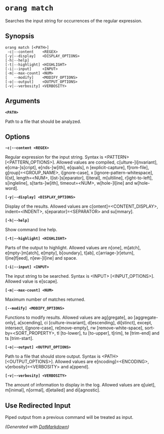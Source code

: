 ﻿# `orang match`

Searches the input string for occurrences of the regular expression\.

## Synopsis

```
orang match [<PATH>]
 -c|--content    <REGEX>
[-y|--display]   <DISPLAY_OPTIONS>
[-h|--help]
[-t|--highlight] <HIGHLIGHT>
[-i|--input]     <INPUT>
[-m|--max-count] <NUM>
[   --modify]    <MODIFY_OPTIONS>
[-o|--output]    <OUTPUT_OPTIONS>
[-v|--verbosity] <VERBOSITY>
```

## Arguments

**`<PATH>`**

Path to a file that should be analyzed\.

## Options

**`-c|--content <REGEX>`**

Regular expression for the input string\. Syntax is \<PATTERN> \[\<PATTERN\_OPTIONS>\]\. Allowed values are compiled, c\[ulture\-\]i\[nvariant\], e\[cma\-\]s\[cript\], e\[nds\-\]w\[ith\], e\[quals\], n \[explicit\-capture\], f\[rom\-file\], g\[roup\]=\<GROUP\_NAME>, i\[gnore\-case\], x \[ignore\-pattern\-whitespace\], li\[st\], length=\<NUM>, l\[ist\-\]s\[eparator\], l\[iteral\], m\[ultiline\], r\[ight\-to\-left\], s\[ingleline\], s\[tarts\-\]w\[ith\], timeout=\<NUM>, w\[hole\-\]l\[ine\] and w\[hole\-word\]\.

**`[-y|--display] <DISPLAY_OPTIONS>`**

Display of the results\. Allowed values are c\[ontent\]=\<CONTENT\_DISPLAY>, indent=\<INDENT>, s\[eparator\]=\<SEPARATOR> and su\[mmary\]\.

**`[-h|--help]`**

Show command line help\.

**`[-t|--highlight] <HIGHLIGHT>`**

Parts of the output to highlight\. Allowed values are n\[one\], m\[atch\], e\[mpty\-\]m\[atch\], e\[mpty\], b\[oundary\], t\[ab\], c\[arriage\-\]r\[eturn\], l\[ine\]f\[eed\], n\[ew\-\]l\[ine\] and space\.

**`[-i|--input] <INPUT>`**

The input string to be searched\. Syntax is \<INPUT> \[\<INPUT\_OPTIONS>\]\. Allowed value is e\[scape\]\.

**`[-m|--max-count] <NUM>`**

Maximum number of matches returned\.

**`[--modify] <MODIFY_OPTIONS>`**

Functions to modify results\. Allowed values are ag\[gregate\], ao \[aggregate\-only\], a\[scending\], ci \[culture\-invariant\], d\[escending\], di\[stinct\], except, intersect, i\[gnore\-case\], re\[move\-empty\], rw \[remove\-white\-space\], sort\-by=\<SORT\_PROPERTY>, tl \[to\-lower\], tu \[to\-upper\], t\[rim\], te \[trim\-end\] and ts \[trim\-start\]\.

**`[-o|--output] <OUTPUT_OPTIONS>`**

Path to a file that should store output\. Syntax is \<PATH> \[\<OUTPUT\_OPTIONS>\]\. Allowed values are e\[ncoding\]=\<ENCODING>, v\[erbosity\]=\<VERBOSITY> and a\[ppend\]\.

**`[-v|--verbosity] <VERBOSITY>`**

The amount of information to display in the log\. Allowed values are q\[uiet\], m\[inimal\], n\[ormal\], d\[etailed\] and di\[agnostic\]\.

## Use Redirected Input

Piped output from a previous command will be treated as input.

*\(Generated with [DotMarkdown](http://github.com/JosefPihrt/DotMarkdown)\)*